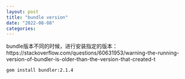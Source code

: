 ```yaml
---
layout: post
title: "bundle version"
date: "2022-08-08"
categories: 
---
```

<p>bundle版本不同的时候，进行安装指定的版本：https://stackoverflow.com/questions/60631953/warning-the-running-version-of-bundler-is-older-than-the-version-that-created-t</p>

<p><code>gem install bundler:2.1.4</code></p>

